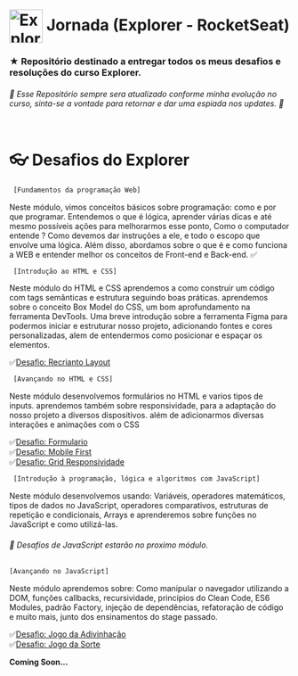  # <img src="https://imgur.com/X4HdxWx.png"  width="60px" align="center" alt="Explorer logo"> Jornada (Explorer - RocketSeat)
 ### ★ Repositório destinado a entregar todos os  meus desafios e resoluções do curso Explorer.
 ###### :rocket: Esse Repositório sempre sera atualizado conforme minha evolução no curso, sinta-se a vontade para retornar e dar uma espiada nos updates. :rocket:
 
 
 # <br>:eyeglasses: Desafios do Explorer

 ```diff
  [Fundamentos da programação Web]
```
  Neste módulo, vimos conceitos básicos sobre programação: como e por que programar. Entendemos o que é lógica, aprender várias dicas e até mesmo possíveis ações para melhorarmos esse ponto, Como o computador entende ? Como devemos dar instruções a ele, e todo o escopo que envolve uma lógica.
  Além disso, abordamos sobre o que é e como funciona a WEB e entender melhor os conceitos de Front-end e Back-end.
  :white_check_mark:
 ```diff
  [Introdução ao HTML e CSS]
 ```
  Neste módulo do HTML e CSS aprendemos a como construir um código com tags semânticas e estrutura seguindo boas práticas. aprendemos sobre o conceito Box Model do CSS, um bom aprofundamento na ferramenta DevTools. Uma breve introdução sobre a ferramenta Figma para podermos iniciar e estruturar nosso projeto, adicionando fontes e cores personalizadas, alem de entendermos como posicionar e espaçar os elementos.

  :white_check_mark:[Desafio: Recrianto Layout](https://recriando-layout-stage2.netlify.app/)<br>
  
  
 ```diff
  [Avançando no HTML e CSS]
 ```
  Neste módulo desenvolvemos formulários no HTML e varios tipos de inputs. aprendemos também sobre responsividade, para a adaptação do nosso projeto a diversos dispositivos. além de adicionarmos diversas interações e animações com o CSS
  
  :white_check_mark:[Desafio: Formulario](https://formulario-desafio-stage3.netlify.app/)<br>
  :white_check_mark:[Desafio: Mobile First](https://mobile-first-stage3.netlify.app/)<br>
  :white_check_mark:[Desafio: Grid Responsividade](https://responsividade-grid-stage3.netlify.app/)<br>
  
 ```diff
  [Introdução à programação, lógica e algoritmos com JavaScript]
 ```
 Neste módulo desenvolvemos usando: Variáveis, operadores matemáticos, tipos de dados no JavaScript, operadores comparativos, estruturas de repetição e condicionais, Arrays e aprenderemos sobre funções no JavaScript e como utilizá-las.
 ###### :rocket: Desafios de JavaScript estarão no proximo módulo. 
 
 ```diff
 [Avançando no JavaScript]
 ```
 Neste módulo aprendemos sobre: Como manipular o navegador utilizando a DOM, funções callbacks, recursividade, princípios do Clean Code, ES6 Modules, padrão Factory, injeção de dependências, refatoração de código e muito mais, junto dos ensinamentos do stage passado.
 
 :white_check_mark:[Desafio: Jogo da Adivinhação](https://jogo-da-adivinhacao-stage5.netlify.app/)<br>
 :white_check_mark:[Desafio: Jogo da Sorte](https://jogo-do-biscoito.netlify.app/)<br>
 
 **Coming Soon...**
